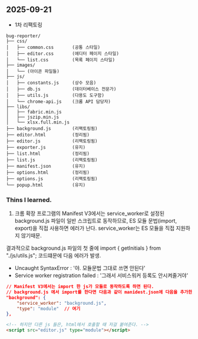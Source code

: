 ## 2025-09-21

- 1차 리팩토링

```
bug-reporter/
├── css/
│   ├── common.css       (공통 스타일)
│   ├── editor.css       (에디터 페이지 스타일)
│   └── list.css         (목록 페이지 스타일)
├── images/
│   └── (아이콘 파일들)
├── js/
│   ├── constants.js     (상수 모음)
│   ├── db.js            (데이터베이스 전문가)
│   ├── utils.js         (다용도 도구함)
│   └── chrome-api.js    (크롬 API 담당자)
├── libs/
│   ├── fabric.min.js
│   ├── jszip.min.js
│   └── xlsx.full.min.js
├── background.js        (리팩토링됨)
├── editor.html          (정리됨)
├── editor.js            (리팩토링됨)
├── exporter.js          (유지)
├── list.html            (정리됨)
├── list.js              (리팩토링됨)
├── manifest.json        (유지)
├── options.html         (정리됨)
├── options.js           (리팩토링됨)
└── popup.html           (유지)
```

### Thins I learned.

1. 크롬 확장 프로그램의 Manifest V3에서는 service_worker로 설정된 background.js 파일이 일반 스크립트로 동작하므로, ES 모듈 문법(import, export)을 직접 사용하면 에러가 난다. service_worker는 ES 모듈을 직접 지원하지 않기때문.

결과적으로 background.js 파일의 첫 줄에 import { getInitials } from "./js/utils.js"; 코드떄문에 다음 에러가 발생.

- Uncaught SyntaxError : '야. 모듈문법 그대로 쓰면 안된다'
- Service worker registration failed : '그래서 서비스워커 등록도 안시켜줄거야'

```json
// Manifest V3에서는 import 한 js가 모듈로 동작하도록 하면 된다.
// background.js 에서 import를 한다면 다음과 같이 manidest.json에 다음을 추가한다.
"background": {
    "service_worker": "background.js",
    "type": "module"  // 여기
},
```

```html
<!-- 하지만 다른 js 들은, html에서 호출할 때 저걸 붙여준다. -->
<script src="editor.js" type="module"></script>
```
